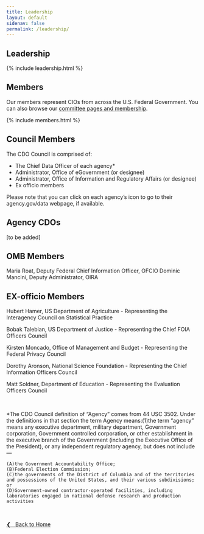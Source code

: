 ```yaml
---
title: Leadership
layout: default
sidenav: false
permalink: /leadership/
---
```


## Leadership

{% include leadership.html %}

## Members
Our members represent CIOs from across the U.S. Federal Government. You can also browse our [committee pages and membership](#council-committees).

{% include members.html %}

## Council Members
The CDO Council is comprised of:
* The Chief Data Officer of each agency*
* Administrator, Office of eGovernment (or designee) 
* Administrator, Office of Information and Regulatory Affairs (or designee)
* Ex officio members

Please note that you can click on each agency’s icon to go to their agency.gov/data webpage, if available.

## Agency CDOs
[to be added]

## OMB Members
Maria Roat, Deputy Federal Chief Information Officer, OFCIO
Dominic Mancini, Deputy Administrator, OIRA

## EX-officio Members
Hubert Hamer, US Department of Agriculture - Representing the Interagency Council on Statistical Practice

Bobak Talebian, US Department of Justice - Representing the Chief FOIA Officers Council

Kirsten Moncado, Office of Management and Budget - Representing the Federal Privacy Council

Dorothy Aronson, National Science Foundation - Representing the Chief Information Officers Council

Matt Soldner, Department of Education - Representing the Evaluation Officers Council


&nbsp;

*The CDO Council definition of “Agency” comes from 44 USC 3502.  Under the definitions in that section the term Agency means:(1)the term “agency” means any executive department, military department, Government corporation, Government controlled corporation, or other establishment in the executive branch of the Government (including the Executive Office of the President), or any independent regulatory agency, but does not include—

    (A)the Government Accountability Office;
    (B)Federal Election Commission;
    (C)the governments of the District of Columbia and of the territories and possessions of the United States, and their various subdivisions; or
    (D)Government-owned contractor-operated facilities, including laboratories engaged in national defense research and production activities

&nbsp;

<a href="{{site.baseurl}}">&#10094; &nbsp; Back to Home</a><br>

